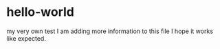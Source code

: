 # hello-world
my very own test
I am adding more information to this file I hope it works like expected.
